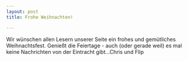 ```yaml
---
layout: post
title: Frohe Weihnachten!

---
```


Wir wünschen allen Lesern unserer Seite ein frohes und gemütliches Weihnachtsfest. Genießt die Feiertage - auch (oder gerade weil) es mal keine Nachrichten von der Eintracht gibt...Chris und Flip


